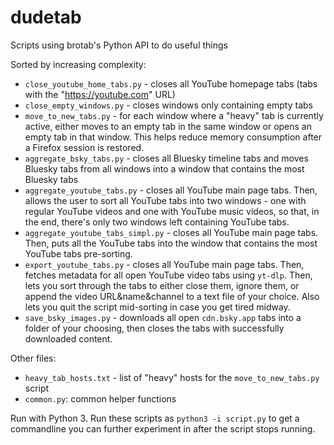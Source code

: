 # dudetab
Scripts using brotab's Python API to do useful things

Sorted by increasing complexity:

* ```close_youtube_home_tabs.py``` - closes all YouTube homepage tabs (tabs with the "https://youtube.com" URL)
* ```close_empty_windows.py``` - closes windows only containing empty tabs
* ```move_to_new_tabs.py``` - for each window where a "heavy" tab is currently active, either moves to an empty tab in the same window or opens an empty tab in that window. This helps reduce memory consumption after a Firefox session is restored.
* ```aggregate_bsky_tabs.py``` - closes all Bluesky timeline tabs and moves Bluesky tabs from all windows into a window that contains the most Bluesky tabs
* ```aggregate_youtube_tabs.py``` - closes all YouTube main page tabs. Then, allows the user to sort all YouTube tabs into two windows - one with regular YouTube videos and one with YouTube music videos, so that, in the end, there's only two windows left containing YouTube tabs.
* ```aggregate_youtube_tabs_simpl.py``` - closes all YouTube main page tabs. Then, puts all the YouTube tabs into the window that contains the most YouTube tabs pre-sorting.
* ```export_youtube_tabs.py``` - closes all YouTube main page tabs. Then, fetches metadata for all open YouTube video tabs using `yt-dlp`. Then, lets you sort through the tabs to either close them, ignore them, or append the video URL&name&channel to a text file of your choice. Also lets you quit the script mid-sorting in case you get tired midway.
* ```save_bsky_images.py``` - downloads all open `cdn.bsky.app` tabs into a folder of your choosing, then closes the tabs with successfully downloaded content.

Other files:
* ```heavy_tab_hosts.txt``` - list of "heavy" hosts for the ```move_to_new_tabs.py``` script
* ```common.py```: common helper functions

Run with Python 3. Run these scripts as ```python3 -i script.py``` to get a commandline you can further experiment in after the script stops running.
